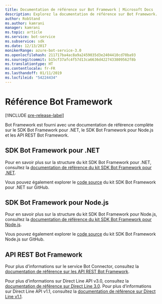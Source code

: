 ```yaml
---
title: Documentation de référence sur Bot Framework | Microsoft Docs
description: Explorez la documentation de référence sur Bot Framework.
author: RobStand
ms.author: kamrani
manager: kamrani
ms.topic: article
ms.service: bot-service
ms.subservice: sdk
ms.date: 12/13/2017
monikerRange: azure-bot-service-3.0
ms.openlocfilehash: 211717ba4ac8a9a2459035d3e2404410cd70ba93
ms.sourcegitcommit: b15cf37afc4f57d13ca6636d4227433809562f8b
ms.translationtype: HT
ms.contentlocale: fr-FR
ms.lasthandoff: 01/11/2019
ms.locfileid: "54224434"
---
```

# <a name="bot-framework-reference"></a>Référence Bot Framework

[!INCLUDE [pre-release-label](./includes/pre-release-label-v3.md)]

Bot Framework est fourni avec une documentation de référence complète sur le SDK Bot Framework pour .NET, le SDK Bot Framework pour Node.js et les API REST Bot Framework.

## <a name="bot-framework-sdk-for-net"></a>SDK Bot Framework pour .NET
Pour en savoir plus sur la structure du kit SDK Bot Framework pour .NET, consultez la [documentation de référence du kit SDK Bot Framework pour .NET](/dotnet/api/).

Vous pouvez également explorer le [code source](https://github.com/Microsoft/BotBuilder/tree/master/CSharp) du kit SDK Bot Framework pour .NET sur GitHub. 

## <a name="bot-framework-sdk-for-nodejs"></a>SDK Bot Framework pour Node.js
Pour en savoir plus sur la structure du kit SDK Bot Framework pour Node.js, consultez la [documentation de référence du kit SDK Bot Framework pour Node.js](https://docs.botframework.com/en-us/node/builder/calling-reference/modules/_botbuilder_d_.html).

Vous pouvez également explorer le [code source](https://github.com/Microsoft/BotBuilder/tree/master/Node) du kit SDK Bot Framework Node.js sur GitHub.

## <a name="bot-framework-rest-apis"></a>API REST Bot Framework
Pour plus d’informations sur le service Bot Connector, consultez la [documentation de référence sur les API REST Bot Framework](~/rest-api/bot-framework-rest-connector-api-reference.md). 

Pour plus d’informations sur Direct Line API v3.0, consultez la [documentation de référence sur Direct Line 3.0](~/rest-api/bot-framework-rest-direct-line-3-0-api-reference.md). Pour plus d’informations sur Direct Line API v1.1, consultez la [documentation de référence sur Direct Line v1.1](~/rest-api/bot-framework-rest-direct-line-1-1-api-reference.md).


